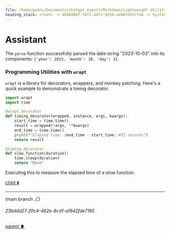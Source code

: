 ```yaml
---
file: /home/pedro/Documents/chatgpt_export/Markdown/Lightweight Utility Libraries.md
heading_stack: <root> -> db50d90f-fdf2-44f2-925b-ae66fdd7cfa0 -> System -> f462c4f4-0c7f-47fb-9237-a7d0ddbed997 -> System -> aaa26b54-0d2d-44d8-a646-0310427be0eb -> User -> ddb3dc5b-752e-4561-a939-b3de8b08d32f -> Assistant -> Data Manipulation and Analysis -> aaa205bc-d11e-4621-bc91-c8700e9b03ed -> User -> 945429c9-250d-41f7-b62d-d659a26c2d87 -> Assistant -> Data Manipulation -> Text and Parsing -> Networking -> File Handling -> Testing and Debugging -> Asynchronous Programming -> Functional Programming -> Code Analysis and Refactoring -> Miscellaneous -> aaa28fee-d697-42e3-bbe0-0e326b045dd7 -> User -> 03cd3de2-6edf-4ea6-98f5-168547563566 -> Assistant -> c8193452-a094-4568-8208-baae59e02bea -> Tool -> bc3074a5-dd96-498e-993d-f86abd592ee2 -> Assistant -> aaa263a5-33b9-47d9-a7f8-7a9b64b887a4 -> User -> a2faf051-4d79-41df-ae50-98d4779dfa98 -> Assistant -> Data Manipulation with `toolz` -> 44888ccd-cc10-41b4-8740-17f5ea12b035 -> Assistant -> 3e278eb5-5bed-4c77-a192-5cca5affdf4d -> Tool -> 432415d6-6abe-4b73-ab3e-eceb217b35b7 -> Assistant -> Text and Parsing with `parse` -> 16a0f14c-d434-4b10-ae5d-aa81e8846ee2 -> Assistant -> 05bde113-80ef-45aa-824a-bf23f4fbf95f -> Tool -> 395b9a62-27b9-4e21-9f0c-9a36587c9552 -> Assistant
---
```

# Assistant

The `parse` function successfully parsed the date string "2023-10-03" into its components: `{'year': 2023, 'month': 10, 'day': 3}`.

### Programming Utilities with `wrapt`

`wrapt` is a library for decorators, wrappers, and monkey patching. Here's a quick example to demonstrate a timing decorator.

```python
import wrapt
import time

@wrapt.decorator
def timing_decorator(wrapped, instance, args, kwargs):
    start_time = time.time()
    result = wrapped(*args, **kwargs)
    end_time = time.time()
    print(f"Elapsed time: {end_time - start_time:.4f} seconds")
    return result

@timing_decorator
def slow_function(duration):
    time.sleep(duration)
    return "Done"
```

Executing this to measure the elapsed time of a slow function.

[child ⬇️](#23bddd27-f0c4-482e-8cd1-a1942fde7165)

---

(main branch ⎇)
###### 23bddd27-f0c4-482e-8cd1-a1942fde7165
[parent ⬆️](#395b9a62-27b9-4e21-9f0c-9a36587c9552)
